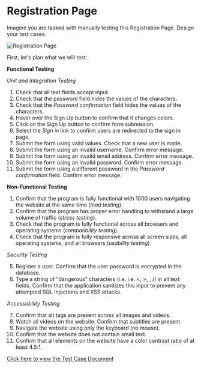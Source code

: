 # Registration Page

Imagine you are tasked with manually testing this Registration Page. Design your test cases.

![Registration Page](https://raw.githubusercontent.com/nour-d/manual-testing-practice/main/images/registration-page.png "Registration Page")

First, let's plan what we will test:

**Functional Testing**

*Unit and Integration Testing*
1. Check that all text fields accept input.
2. Check that the password field hides the values of the characters.
3. Check that the *Password confirmation* field hides the values of the characters.
4. Hover over the Sign Up button to confirm that it changes colors.
5. Click on the Sign Up button to confirm form submission.
6. Select the *Sign in* link to confirm users are redirected to the sign in page.
7. Submit the form using valid values. Check that a new user is made.
8. Submit the form using an invalid username. Confirm error message.
9. Submit the form using an invalid email address. Confirm error message.
10. Submit the form using an invalid password. Confirm error message.
11. Submit the form using a different password in the *Password confirmation* field. Confirm error message.

**Non-Functional Testing**
1. Confirm that the program is fully functional with 1000 users navigating the website at the same time (*load testing*).
2. Confirm that the program has proper error handling to withstand a large volume of traffic (*stress testing*).
3. Check that the program is fully functional across all browsers and operating systems (*compatibility testing*).
4. Check that the program is fully responsive across all screen sizes, all operating systems, and all browsers (*usability testing*).

*Security Testing*

5. Register a user. Confirm that the user password is encrypted in the database.
6. Type a string of "dangerous" characters (i.e. i.e. <, >, \, /) in all text fields. Confirm that the application sanitizes this input to prevent any attempted SQL injections and XSS attacks.

*Accessability Testing*

7. Confirm that alt tags are present across all images and videos.
8. Watch all videos on the website. Confirm that subtitles are present.
9. Navigate the website using only the keyboard (no mouse).
10. Confirm that the website does not contain small text.
11. Confirm that all elements on the website have a color contrast ratio of at least 4.5:1.

[Click here to view the Test Case Document](../notes/sdlc.md)